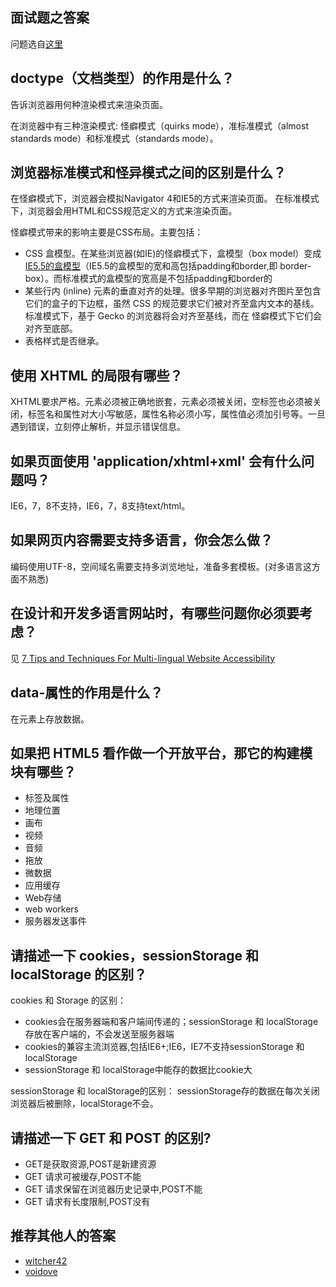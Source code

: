 ## 面试题之答案
问题选自[这里](https://github.com/h5bp/Front-end-Developer-Interview-Questions/tree/master/Translations/Chinese#html)
## doctype（文档类型）的作用是什么？
告诉浏览器用何种渲染模式来渲染页面。

在浏览器中有三种渲染模式: 怪癖模式（quirks mode），准标准模式（almost standards mode）和标准模式（standards mode）。

## 浏览器标准模式和怪异模式之间的区别是什么？
在怪癖模式下，浏览器会模拟Navigator 4和IE5的方式来渲染页面。
在标准模式下，浏览器会用HTML和CSS规范定义的方式来渲染页面。

怪癖模式带来的影响主要是CSS布局。主要包括：
*  CSS 盒模型。在某些浏览器(如IE)的怪癖模式下，盒模型（box model）变成[IE5.5的盒模型](http://css.kentucka.com/?box_model)（IE5.5的盒模型的宽和高包括padding和border,即 border-box）。而标准模式的盒模型的宽高是不包括padding和border的
* 某些行内 (inline) 元素的垂直对齐的处理。很多早期的浏览器对齐图片至包含它们的盒子的下边框，虽然 CSS 的规范要求它们被对齐至盒内文本的基线。标准模式下，基于 Gecko 的浏览器将会对齐至基线，而在 怪癖模式下它们会对齐至底部。
* 表格样式是否继承。

## 使用 XHTML 的局限有哪些？
XHTML要求严格。元素必须被正确地嵌套，元素必须被关闭，空标签也必须被关闭，标签名和属性对大小写敏感，属性名称必须小写，属性值必须加引号等。一旦遇到错误，立刻停止解析，并显示错误信息。

## 如果页面使用 'application/xhtml+xml' 会有什么问题吗？
IE6，7，8不支持，IE6，7，8支持text/html。

## 如果网页内容需要支持多语言，你会怎么做？
编码使用UTF-8，空间域名需要支持多浏览地址，准备多套模板。(对多语言这方面不熟悉)

## 在设计和开发多语言网站时，有哪些问题你必须要考虑？
见 [7 Tips and Techniques For Multi-lingual Website Accessibility](http://www.nomensa.com/blog/2010/7-tips-and-techniques-for-multi-lingual-website-accessibility)

## data-属性的作用是什么？
在元素上存放数据。

## 如果把 HTML5 看作做一个开放平台，那它的构建模块有哪些？
* 标签及属性
* 地理位置
* 画布
* 视频
* 音频
* 拖放
* 微数据
* 应用缓存
* Web存储
* web workers
* 服务器发送事件

## 请描述一下 cookies，sessionStorage 和 localStorage 的区别？
cookies 和 Storage 的区别：
* cookies会在服务器端和客户端间传递的；sessionStorage 和 localStorage存放在客户端的，不会发送至服务器端
* cookies的兼容主流浏览器,包括IE6+;IE6，IE7不支持sessionStorage 和 localStorage
* sessionStorage 和 localStorage中能存的数据比cookie大

sessionStorage 和 localStorage的区别：
sessionStorage存的数据在每次关闭浏览器后被删除，localStorage不会。

## 请描述一下 GET 和 POST 的区别?
* GET是获取资源,POST是新建资源
* GET 请求可被缓存,POST不能
* GET 请求保留在浏览器历史记录中,POST不能
* GET 请求有长度限制,POST没有

## 推荐其他人的答案
* [witcher42](http://witcher42.github.io/2014/06/04/front-end-developer-interview-questions/)
* [voidove](https://github.com/voidove/jug-jug/labels/interview)

